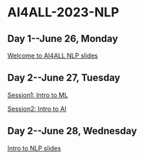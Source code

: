 # AI4ALL-2023-NLP
## Day 1--June 26, Monday
[Welcome to AI4ALL NLP slides](https://docs.google.com/presentation/d/1kddcK1ycZyi0j2g80Y-YHKOB8On1iwxQ/edit?usp=sharing&ouid=105111448754032719430&rtpof=true&sd=true)


## Day 2--June 27, Tuesday
[Session1: Intro to ML](https://docs.google.com/presentation/d/1ptefDYFCs4p_YpO0SWqRGIR8Qr7rckHV/edit?usp=sharing&ouid=106834911866288775547&rtpof=true&sd=true)

[Session2: Intro to AI](https://docs.google.com/presentation/d/1urthniaD8YxFmkjoaQmzWahN6E94bsoK/edit?usp=sharing&ouid=108067746190305778838&rtpof=true&sd=true)

## Day 2--June 28, Wednesday
[Intro to NLP slides](https://docs.google.com/presentation/d/11wkk3da8BAitrgN_ab6b32DvU7C6Ccw_/edit?usp=sharing&ouid=105111448754032719430&rtpof=true&sd=true)

